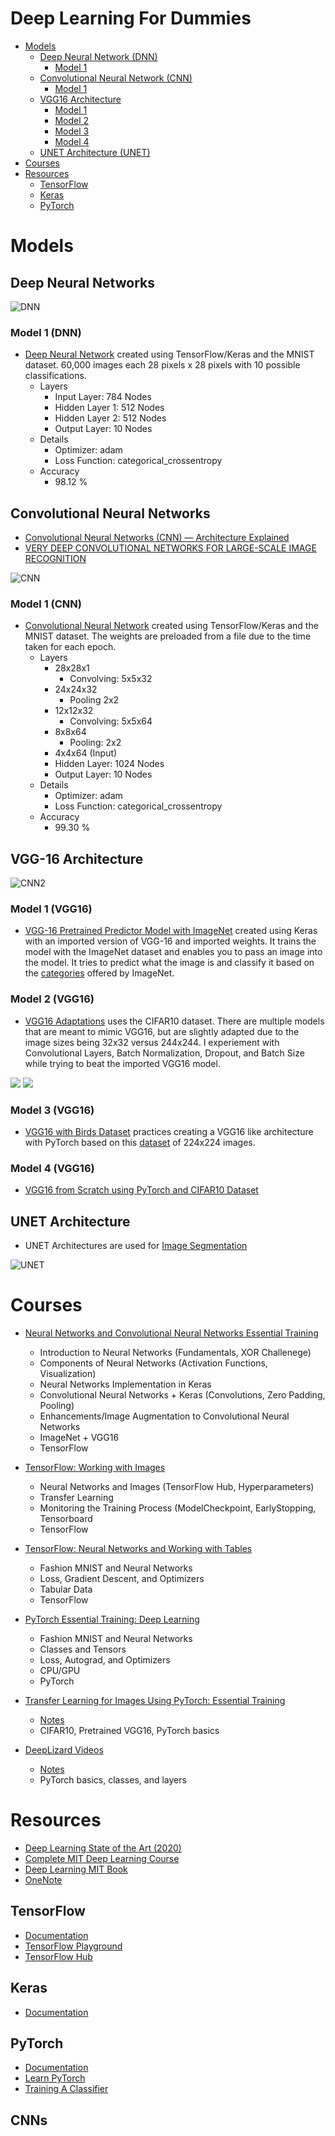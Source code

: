 # Deep Learning For Dummies

- [Models](#models)
  - [Deep Neural Network (DNN)](#deep-neural-networks)
    - [Model 1](#model-1-dnn)
  - [Convolutional Neural Network (CNN)](#convolutional-neural-networks)
    - [Model 1](#model-1-cnn)
  - [VGG16 Architecture](#vgg-16-architecture)
    - [Model 1](#model-1-vgg16)
    - [Model 2](#model-2-vgg16)
    - [Model 3](#model-3-vgg16)
    - [Model 4](#model-4-vgg16)
  - [UNET Architecture (UNET)](#unet-architecture)
- [Courses](#courses)
- [Resources](#resources)
  - [TensorFlow](#tensorflow)
  - [Keras](#keras)
  - [PyTorch](#pytorch)

# Models
## Deep Neural Networks

![DNN](https://github.com/Antonio-Villarreal/DeepLearningModels/blob/main/Resources/Neural%20Network%20Visual.jpeg)

### Model 1 (DNN)

- [Deep Neural Network](https://colab.research.google.com/drive/1ydb9ww3bMfoFe74xJAxrBftPDytn42X2?usp=sharing) created using TensorFlow/Keras and the MNIST dataset. 60,000 images each 28 pixels x 28 pixels with 10 possible classifications.
  - Layers
    - Input Layer: 784 Nodes
    - Hidden Layer 1: 512 Nodes
    - Hidden Layer 2: 512 Nodes
    - Output Layer: 10 Nodes
  - Details
    - Optimizer: adam
    - Loss Function: categorical_crossentropy
  - Accuracy
    - 98.12 %

## Convolutional Neural Networks

- [Convolutional Neural Networks (CNN) — Architecture Explained](https://medium.com/@draj0718/convolutional-neural-networks-cnn-architectures-explained-716fb197b243)
- [VERY DEEP CONVOLUTIONAL NETWORKS FOR LARGE-SCALE IMAGE RECOGNITION](https://arxiv.org/pdf/1409.1556.pdf)

![CNN](https://github.com/Antonio-Villarreal/DeepLearningModels/blob/main/Resources/Convolutional%20Neural%20Network.png)

### Model 1 (CNN)

- [Convolutional Neural Network](https://colab.research.google.com/drive/1DcrntEMfznsbIOT0yzZbGDTF9UGslY81#scrollTo=bP-s7oEidBri) created using TensorFlow/Keras and the MNIST dataset. The weights are preloaded from a file due to the time taken for each epoch.
  - Layers
    - 28x28x1
      - Convolving: 5x5x32
    - 24x24x32
      - Pooling 2x2
    - 12x12x32
      - Convolving: 5x5x64
    - 8x8x64
      - Pooling: 2x2
    - 4x4x64 (Input)
    - Hidden Layer: 1024 Nodes
    - Output Layer: 10 Nodes
  - Details
    - Optimizer: adam
    - Loss Function: categorical_crossentropy
  - Accuracy
    - 99.30 %

## VGG-16 Architecture

![CNN2](https://github.com/Antonio-Villarreal/DeepLearningStuff/blob/main/Resources/VGG16.png)

### Model 1 (VGG16)

- [VGG-16 Pretrained Predictor Model with ImageNet](https://colab.research.google.com/drive/1Q-PJClS1XzEHucVvsiO1kf7DgMXIWakY?usp=sharing) created using Keras with an imported version of VGG-16 and imported weights. It trains the model with the ImageNet dataset and enables you to pass an image into the model. It tries to predict what the image is and classify it based on the [categories](https://github.com/Antonio-Villarreal/Deep-Learning-For-Dummies/blob/main/Resources/Neural%20Networks%20and%20Convolutional%20Neural%20Networks/Ch07/07_02/data/synset_words.txt) offered by ImageNet.

### Model 2 (VGG16)

- [VGG16 Adaptations](https://colab.research.google.com/drive/1FT6ZLGHZ_m6JP31eYN6RBDZHkAKxMnW1?usp=sharing) uses the CIFAR10 dataset. There are multiple models that are meant to mimic VGG16, but are slightly adapted due to the image sizes being 32x32 versus 244x244. I experiement with Convolutional Layers, Batch Normalization, Dropout, and Batch Size while trying to beat the imported VGG16 model.

<p float="center">
  <img src="https://github.com/Antonio-Villarreal/Deep-Learning-For-Dummies/blob/main/Resources/Screenshot_20230126_110438.png" />
  <img src="https://github.com/Antonio-Villarreal/Deep-Learning-For-Dummies/blob/main/Resources/Screenshot_20230127_111359.png" />
</p>

### Model 3 (VGG16)

- [VGG16 with Birds Dataset](https://colab.research.google.com/drive/1lw8G7U36IKlG7gHqG6eqshIcgi06Blyk?usp=sharing) practices creating a VGG16 like architecture with PyTorch based on this [dataset](https://www.kaggle.com/datasets/gpiosenka/100-bird-species?datasetId=534640&searchQuery=vgg16) of 224x224 images.

### Model 4 (VGG16)

- [VGG16 from Scratch using PyTorch and CIFAR10 Dataset](https://colab.research.google.com/drive/1gFEMRUpINFR2Y81p9l0aD-4FfnBhEQzR?usp=sharing)

## UNET Architecture

- UNET Architectures are used for [Image Segmentation](https://blog.paperspace.com/unet-architecture-image-segmentation/)

![UNET](https://github.com/Antonio-Villarreal/Deep-Learning-For-Dummies/blob/main/Resources/UNET.png)

# Courses

- [Neural Networks and Convolutional Neural Networks Essential Training](https://www.linkedin.com/learning/neural-networks-and-convolutional-neural-networks-essential-training/welcome?autoplay=true&resume=false&u=41282748)
  - Introduction to Neural Networks (Fundamentals, XOR Challenege)
  - Components of Neural Networks (Activation Functions, Visualization)
  - Neural Networks Implementation in Keras
  - Convolutional Neural Networks + Keras (Convolutions, Zero Padding, Pooling)
  - Enhancements/Image Augmentation to Convolutional Neural Networks
  - ImageNet + VGG16
  - TensorFlow
  
- [TensorFlow: Working with Images](https://www.linkedin.com/learning/tensorflow-working-with-images/work-with-gray-and-color-images-using-transfer-learning-and-fine-tuning?u=41282748)
  - Neural Networks and Images (TensorFlow Hub, Hyperparameters)
  - Transfer Learning
  - Monitoring the Training Process (ModelCheckpoint, EarlyStopping, Tensorboard
  - TensorFlow
  
- [TensorFlow: Neural Networks and Working with Tables](https://www.linkedin.com/learning/tensorflow-neural-networks-and-working-with-tables/using-tensorflow-for-neural-networks-and-tables?u=41282748)
  - Fashion MNIST and Neural Networks
  - Loss, Gradient Descent, and Optimizers
  - Tabular Data
  - TensorFlow
  
- [PyTorch Essential Training: Deep Learning](https://www.linkedin.com/learning/pytorch-essential-training-deep-learning/welcome?autoplay=true&u=41282748)
  - Fashion MNIST and Neural Networks
  - Classes and Tensors
  - Loss, Autograd, and Optimizers
  - CPU/GPU
  - PyTorch
  
- [Transfer Learning for Images Using PyTorch: Essential Training](https://www.linkedin.com/learning/transfer-learning-for-images-using-pytorch-essential-training/welcome?autoplay=true&u=41282748)
  - [Notes](https://colab.research.google.com/drive/1Wee_c7EDG5ItKTHQhwetMAGBLWqYltSu?usp=sharing)
  - CIFAR10, Pretrained VGG16, PyTorch basics
  
- [DeepLizard Videos](https://www.youtube.com/watch?v=v5cngxo4mIg&list=PLZbbT5o_s2xrfNyHZsM6ufI0iZENK9xgG) 
  - [Notes](https://colab.research.google.com/drive/1XG4lOUjl5sMySK4TxqWEUaGmhnOa85uA?usp=sharing)
  - PyTorch basics, classes, and layers
  
# Resources
- [Deep Learning State of the Art (2020)](https://www.youtube.com/watch?v=0VH1Lim8gL8&list=PLrAXtmErZgOeiKm4sgNOknGvNjby9efdf)
- [Complete MIT Deep Learning Course](https://deeplearning.mit.edu/)
- [Deep Learning MIT Book](https://www.deeplearningbook.org/)
- [OneNote](https://uflorida-my.sharepoint.com/:o:/g/personal/a_villarreal1_ufl_edu/EqN_9uO1-XNMmhl5iqskOEYBs22S03ytZV7OD-RiHwK_4g?e=oHywni)

## TensorFlow
- [Documentation](https://www.tensorflow.org/api_docs)
- [TensorFlow Playground](https://playground.tensorflow.org/#activation=tanh&batchSize=10&dataset=circle&regDataset=reg-plane&learningRate=0.03&regularizationRate=0&noise=0&networkShape=4,2&seed=0.82501&showTestData=false&discretize=false&percTrainData=50&x=true&y=true&xTimesY=false&xSquared=false&ySquared=false&cosX=false&sinX=false&cosY=false&sinY=false&collectStats=false&problem=classification&initZero=false&hideText=false)
- [TensorFlow Hub](https://www.tensorflow.org/hub)

## Keras
- [Documentation](https://keras.io/)

## PyTorch
- [Documentation](https://pytorch.org/docs/stable/index.html)
- [Learn PyTorch](https://www.learnpytorch.io/)
- [Training A Classifier](https://pytorch.org/tutorials/beginner/blitz/cifar10_tutorial.html)

## CNNs

